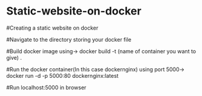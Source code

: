 # Static-website-on-docker
#Creating a static website on docker

#Navigate to the directory storing your docker file 

#Build docker image using->  docker build -t (name of container you want to give) . 
  
#Run the docker container(In this case dockernginx) using port 5000->  docker run -d -p 5000:80 dockernginx:latest
  
#Run localhost:5000 in browser

